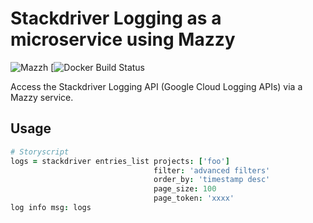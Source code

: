# Stackdriver Logging as a microservice using Mazzy

![Mazzh](https://img.shields.io/badge/mazzy-compiled-orange.svg)
[![Docker Build Status](https://img.shields.io/badge/Dockerfile-automated-blue.svg)

Access the Stackdriver Logging API (Google Cloud Logging APIs) via a Mazzy service.

## Usage
```coffee
# Storyscript
logs = stackdriver entries_list projects: ['foo'] 
                                filter: 'advanced filters'
                                order_by: 'timestamp desc'
                                page_size: 100
                                page_token: 'xxxx'
log info msg: logs
```
